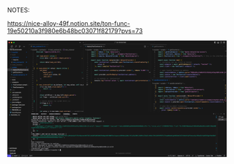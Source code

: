 NOTES:

https://nice-alloy-49f.notion.site/ton-func-19e50210a3f980e6b48bc03071f82179?pvs=73

![TON Logo](https://github.com/mertcankose/ton-blockchain-func/blob/main/assets/ton.png)
